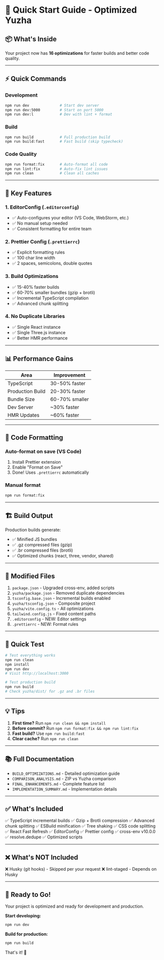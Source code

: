# 🚀 Quick Start Guide - Optimized Yuzha

## 📦 What's Inside

Your project now has **16 optimizations** for faster builds and better code quality.

---

## ⚡ Quick Commands

### Development
```bash
npm run dev              # Start dev server
npm run dev:5000         # Start on port 5000
npm run dev:l            # Dev with lint + format
```

### Build
```bash
npm run build            # Full production build
npm run build:fast       # Fast build (skip typecheck)
```

### Code Quality
```bash
npm run format:fix       # Auto-format all code
npm run lint:fix         # Auto-fix lint issues
npm run clean            # Clean all caches
```

---

## 🎯 Key Features

### 1. **EditorConfig** (`.editorconfig`)
- ✅ Auto-configures your editor (VS Code, WebStorm, etc.)
- ✅ No manual setup needed
- ✅ Consistent formatting for entire team

### 2. **Prettier Config** (`.prettierrc`)
- ✅ Explicit formatting rules
- ✅ 100 char line width
- ✅ 2 spaces, semicolons, double quotes

### 3. **Build Optimizations**
- ✅ 15-40% faster builds
- ✅ 60-70% smaller bundles (gzip + brotli)
- ✅ Incremental TypeScript compilation
- ✅ Advanced chunk splitting

### 4. **No Duplicate Libraries**
- ✅ Single React instance
- ✅ Single Three.js instance
- ✅ Better HMR performance

---

## 📊 Performance Gains

| Area | Improvement |
|------|-------------|
| TypeScript | 30-50% faster |
| Production Build | 20-30% faster |
| Bundle Size | 60-70% smaller |
| Dev Server | ~30% faster |
| HMR Updates | ~60% faster |

---

## 🎨 Code Formatting

### Auto-format on save (VS Code)
1. Install Prettier extension
2. Enable "Format on Save"
3. Done! Uses `.prettierrc` automatically

### Manual format
```bash
npm run format:fix
```

---

## 🏗️ Build Output

Production builds generate:
- ✅ Minified JS bundles
- ✅ .gz compressed files (gzip)
- ✅ .br compressed files (brotli)
- ✅ Optimized chunks (react, three, vendor, shared)

---

## 📁 Modified Files

1. `package.json` - Upgraded cross-env, added scripts
2. `yuzha/package.json` - Removed duplicate dependencies
3. `tsconfig.base.json` - Incremental builds enabled
4. `yuzha/tsconfig.json` - Composite project
5. `yuzha/vite.config.ts` - All optimizations
6. `tailwind.config.js` - Fixed content paths
7. `.editorconfig` - NEW: Editor settings
8. `.prettierrc` - NEW: Format rules

---

## 🧪 Quick Test

```bash
# Test everything works
npm run clean
npm install
npm run dev
# Visit http://localhost:3000

# Test production build
npm run build
# Check yuzha/dist/ for .gz and .br files
```

---

## 💡 Tips

1. **First time?** Run `npm run clean && npm install`
2. **Before commit?** Run `npm run format:fix && npm run lint:fix`
3. **Fast build?** Use `npm run build:fast`
4. **Clear cache?** Run `npm run clean`

---

## 📚 Full Documentation

- `BUILD_OPTIMIZATIONS.md` - Detailed optimization guide
- `COMPARISON_ANALYSIS.md` - ZIP vs Yuzha comparison
- `FINAL_ENHANCEMENTS.md` - Complete feature list
- `IMPLEMENTATION_SUMMARY.md` - Implementation details

---

## ✅ What's Included

✅ TypeScript incremental builds
✅ Gzip + Brotli compression
✅ Advanced chunk splitting
✅ ESBuild minification
✅ Tree shaking
✅ CSS code splitting
✅ React Fast Refresh
✅ EditorConfig
✅ Prettier config
✅ cross-env v10.0.0
✅ resolve.dedupe
✅ Optimized scripts

---

## ❌ What's NOT Included

❌ Husky (git hooks) - Skipped per your request
❌ lint-staged - Depends on Husky

---

## 🎉 Ready to Go!

Your project is optimized and ready for development and production.

**Start developing:**
```bash
npm run dev
```

**Build for production:**
```bash
npm run build
```

That's it! 🚀
